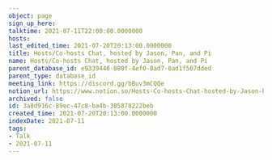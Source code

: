 ```yaml
---
object: page
sign_up_here: 
talktime: 2021-07-11T22:00:00.0000000
hosts: 
last_edited_time: 2021-07-20T20:13:00.0000000
title: Hosts/Co-hosts Chat, hosted by Jason, Pan, and Pi
name: Hosts/Co-hosts Chat, hosted by Jason, Pan, and Pi
parent_database_id: e9339446-880f-4ef0-8ad7-8ad1f507dded
parent_type: database_id
meeting_link: https://discord.gg/bBuv3mCQQe
notion_url: https://www.notion.so/Hosts-Co-hosts-Chat-hosted-by-Jason-Pan-and-Pi-3a8d916c89ec47c8ba4b305878222beb
archived: false
id: 3a8d916c-89ec-47c8-ba4b-305878222beb
created_time: 2021-07-20T20:13:00.0000000
indexDate: 2021-07-11
tags:
- Talk
- 2021-07-11
---
```





